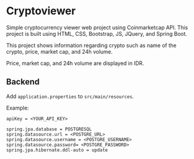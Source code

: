 # Cryptoviewer

Simple cryptocurrency viewer web project using Coinmarketcap API. This project is built using HTML, CSS, Bootstrap, JS, JQuery, and Spring Boot.

This project shows information regarding crypto such as name of the crypto, price, market cap, and 24h volume.

Price, market cap, and 24h volume are displayed in IDR.

## Backend
Add `application.properties` to `src/main/resources`.

Example:

```
apiKey = <YOUR_API_KEY>

spring.jpa.database = POSTGRESQL
spring.datasource.url = <POSTGRE_URL>
spring.datasource.username = <POSTGRE_USERNAME>
spring.datasource.password= <POSTGRE_PASSWORD>
spring.jpa.hibernate.ddl-auto = update
```
